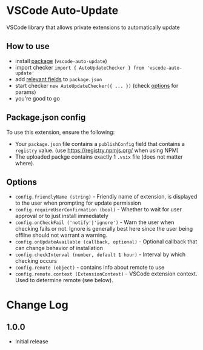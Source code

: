 # VSCode Auto-Update

VSCode library that allows private extensions to automatically update

## How to use

- install [package](https://www.npmjs.com/package/vscode-auto-update) (`vscode-auto-update`)
- import checker `import { AutoUpdateChecker } from 'vscode-auto-update'`
- add [relevant fields](#packagejson-config) to `package.json`
- start checker `new AutoUpdateChecker({ ... })` (check [options](#options) for params)
- you're good to go

## Package.json config

To use this extension, ensure the following:
- Your `package.json` file contains a `publishConfig` field that contains a `registry` value. (use https://registry.npmjs.org/ when using NPM)
- The uploaded packge contains exactly 1 `.vsix` file (does not matter where).

## Options

- `config.friendlyName (string)` - Friendly name of extension, is displayed to the user when prompting for update permission
- `config.requireUserConfirmation (bool)` - Whether to wait for user approval or to just install immediately
- `config.onCheckFail ('notify'|'ignore')` - Warn the user when checking fails or not. Ignore is generally best here since the user being offline should not warrant a warning.
- `config.onUpdateAvailable (callback, optional)` - Optional callback that can change behavior of installation
- `config.checkInterval (number, default 1 hour)` - Interval by which checking occurs
- `config.remote (object)` - contains info about remote to use
- `config.remote.context (ExtensionContext)` - VSCode extension context. Used to determine remote (see below).

# Change Log

## 1.0.0

- Initial release